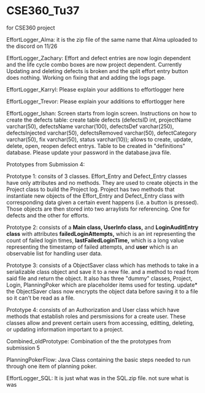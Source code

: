 # CSE360_Tu37
for CSE360 project

EffortLogger_Alma: it is the zip file of the same name that Alma uploaded to the discord on 11/26

EffortLogger_Zachary: Effort and defect entries are now login dependent and the life cycle combo boxes are now project dependent. Currently Updating and deleting defects is broken and the split effort entry button does nothing. Working on fixing that and adding the logs page.

EffortLogger_Karryl: Please explain your additions to effortlogger here

EffortLogger_Trevor: Please explain your additions to effortlogger here

EffortLogger_Ishan: Screen starts from login screen. Instructions on how to create the defects table: create table defects (defectsID int, projectName varchar(50), defectsName varchar(100), defectsDef varchar(250), defectsInjected varchar(50), defectsRemoved varchar(50), defectCategory varchar(50), fix varchar(50), status varchar(10));
allows to create, update, delete, open, reopen defect entrys. 
Table to be created in "definitions" database. 
Please update your password in the database.java file. 


Prototypes from Submission 4:

Prototype 1: consits of 3 classes. Effort_Entry and Defect_Entry classes have only attributes and no methods. They are used to create objects in the Project class to build the Project log. Project has two methods that instantiate new objects of the Effort_Entry and Defect_Entry class with corresponding data given a certain event happens (i.e. a button is pressed). Those objects are then stored into two arraylists for referencing. One for defects and the other for efforts. 

Prototype 2: consists of a **Main class, UserInfo class,** and **LoginAuditEntry class** with attributes **failedLoginAttempts,** which is an int representing the count of failed login times,  **lastFailedLoginTime,** which is a long value representing the timestamp of failed attempts, and **user** which is an observable list for handling user data. 

Prototype 3: consists of a ObjectSaver class which has methods to take in a serializable class object and save it to a new file. and a method to read from said file and return the object. It also has three "dummy" classes, Project, Login, PlanningPoker which are placeholder items used for testing. update* the ObjectSaver class now encrypts the object data before saving it to a file so it can't be read as a file.

Prototype 4: consists of an Authorization and User class which have methods that establish roles and persmissions for a create user. These classes allow and prevent certain users from accessing, editting, deleting, or updating information important to a project. 

Combined_oldPrototype: Combination of the the prototypes from submission 5

PlanningPokerFlow: Java Class containing the basic steps needed to run through one item of planning poker.

EffortLogger_SQL: It is just what was in the SQL.zip file. not sure what is was
